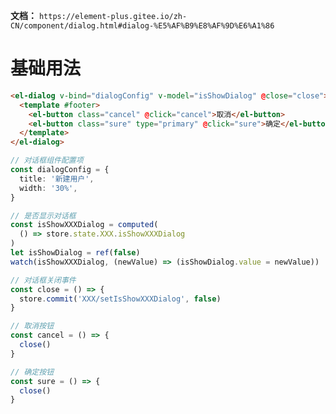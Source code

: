 **文档：** `https://element-plus.gitee.io/zh-CN/component/dialog.html#dialog-%E5%AF%B9%E8%AF%9D%E6%A1%86`

# 基础用法
  ```html
  <el-dialog v-bind="dialogConfig" v-model="isShowDialog" @close="close">
    <template #footer>
      <el-button class="cancel" @click="cancel">取消</el-button>
      <el-button class="sure" type="primary" @click="sure">确定</el-button>
    </template>
  </el-dialog>
  ```

  ```ts
  // 对话框组件配置项
  const dialogConfig = {
    title: '新建用户',
    width: '30%',
  }

  // 是否显示对话框
  const isShowXXXDialog = computed(
    () => store.state.XXX.isShowXXXDialog
  )
  let isShowDialog = ref(false)
  watch(isShowXXXDialog, (newValue) => (isShowDialog.value = newValue))

  // 对话框关闭事件
  const close = () => {
    store.commit('XXX/setIsShowXXXDialog', false)
  }

  // 取消按钮
  const cancel = () => {
    close()
  }

  // 确定按钮
  const sure = () => {
    close()
  }
  ```